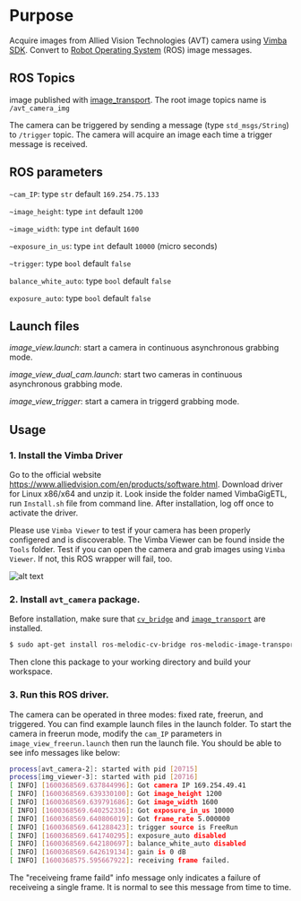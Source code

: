 # Purpose
Acquire images from Allied Vision Technologies (AVT) camera using [Vimba SDK](https://www.alliedvision.com/en/products/software.html). Convert to [Robot Operating System](http://www.ros.org) (ROS) image messages.

## ROS Topics
image published with [image_transport](http://wiki.ros.org/image_transport). The root image topics name is ``/avt_camera_img``

The camera can be triggered by sending a message (type ``std_msgs/String``) to ``/trigger`` topic. The camera will acquire an image each time a trigger message is received.

## ROS parameters
``~cam_IP``: type ``str`` default ``169.254.75.133``

``~image_height``: type ``int`` default ``1200``

``~image_width``: type ``int`` default ``1600``

``~exposure_in_us``: type ``int`` default ``10000`` (micro seconds)

``~trigger``: type ``bool`` default ``false``

``balance_white_auto``: type ``bool`` default ``false``

``exposure_auto``: type ``bool`` default ``false``

## Launch files
*image_view.launch*: start a camera in continuous asynchronous grabbing mode.

*image_view_dual_cam.launch*: start two cameras in continuous asynchronous grabbing mode.

*image_view_trigger*: start a camera in triggerd grabbing mode.

## Usage
### 1. Install the Vimba Driver
Go to the official website https://www.alliedvision.com/en/products/software.html. Download driver for Linux x86/x64 and unzip it. 
Look inside the folder named VimbaGigETL, run `Install.sh` file from command line. After installation, log off once to activate the driver.

Please use `Vimba Viewer` to test if your camera has been properly configered and is discoverable. The Vimba Viewer can be found inside the `Tools` folder. Test if you can open the camera and grab images using `Vimba Viewer`. If not, this ROS wrapper will fail, too.

![alt text](https://github.com/macs-lab/avt_camera/blob/master/doc/vimba_viewer.png)

### 2. Install `avt_camera` package.
Before installation, make sure that [``cv_bridge``](http://wiki.ros.org/cv_bridge) and [``image_transport``](http://wiki.ros.org/image_transport) are installed.
```bash
$ sudo apt-get install ros-melodic-cv-bridge ros-melodic-image-transport
```
Then clone this package to your working directory and build your workspace.

### 3. Run this ROS driver.
The camera can be operated in three modes: fixed rate, freerun, and triggered. You can find example launch files in the launch folder. To start the camera in freerun mode, modify the `cam_IP` parameters in `image_view_freerun.launch` then run the launch file. You should be able to see info messages like below:
```bash
process[avt_camera-2]: started with pid [20715]
process[img_viewer-3]: started with pid [20716]
[ INFO] [1600368569.637844996]: Got camera IP 169.254.49.41
[ INFO] [1600368569.639330100]: Got image_height 1200
[ INFO] [1600368569.639791686]: Got image_width 1600
[ INFO] [1600368569.640252336]: Got exposure_in_us 10000
[ INFO] [1600368569.640806019]: Got frame_rate 5.000000
[ INFO] [1600368569.641288423]: trigger source is FreeRun
[ INFO] [1600368569.641740295]: exposure_auto disabled
[ INFO] [1600368569.642180697]: balance_white_auto disabled
[ INFO] [1600368569.642619134]: gain is 0 dB
[ INFO] [1600368575.595667922]: receiving frame failed.
```
The "receiveing frame faild" info message only indicates a failure of receiveing a single frame. It is normal to see this message from time to time.
